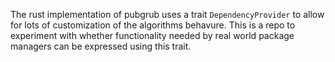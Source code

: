 The rust implementation of pubgrub uses a trait `DependencyProvider` to allow for lots of customization of the algorithms behavure.
This is a repo to experiment with whether functionality needed by real world package managers can be expressed using this trait.